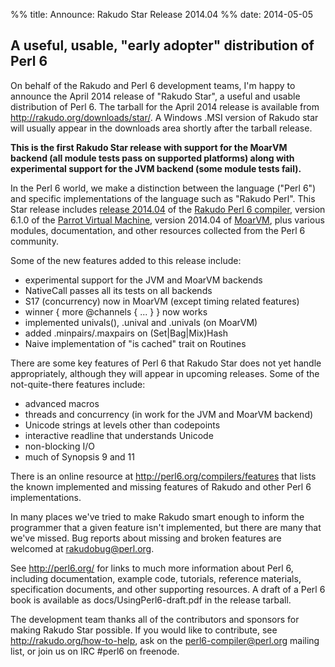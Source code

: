 %% title: Announce: Rakudo Star Release 2014.04
%% date: 2014-05-05

<h2>A useful, usable, "early adopter" distribution of Perl 6</h2>
On behalf of the Rakudo and Perl 6 development teams, I'm happy to announce the April 2014 release of "Rakudo Star", a useful and usable distribution of Perl 6. The tarball for the April 2014 release is available from <a href="http://rakudo.org/downloads/star/">http://rakudo.org/downloads/star/</a>. A Windows .MSI version of Rakudo star will usually appear in the downloads area shortly after the tarball release.

<strong>This is the first Rakudo Star release with support for the MoarVM backend (all module tests pass on supported platforms) along with experimental support for the JVM backend (some module tests fail).</strong>

In the Perl 6 world, we make a distinction between the language ("Perl 6") and specific implementations of the language such as "Rakudo Perl". This Star release includes <a href="https://github.com/rakudo/rakudo/blob/master/docs/announce/2014.04.md">release 2014.04</a> of the <a href="http://github.com/rakudo/rakudo">Rakudo Perl 6 compiler</a>, version 6.1.0 of the <a href="http://parrot.org/">Parrot Virtual Machine</a>, version 2014.04 of <a href="http://moarvm.org/">MoarVM</a>, plus various modules, documentation, and other resources collected from the Perl 6 community.

Some of the new features added to this release include:
<ul>
    <li>experimental support for the JVM and MoarVM backends</li>
    <li>NativeCall passes all its tests on all backends</li>
    <li>S17 (concurrency) now in MoarVM (except timing related features)</li>
    <li>winner { more @channels { ... } } now works</li>
    <li>implemented univals(), .unival and .univals (on MoarVM)</li>
    <li>added .minpairs/.maxpairs on (Set|Bag|Mix)Hash</li>
    <li>Naive implementation of "is cached" trait on Routines</li>
</ul>
There are some key features of Perl 6 that Rakudo Star does not yet handle appropriately, although they will appear in upcoming releases. Some of the not-quite-there features include:
<ul>
    <li>advanced macros</li>
    <li>threads and concurrency (in work for the JVM and MoarVM backend)</li>
    <li>Unicode strings at levels other than codepoints</li>
    <li>interactive readline that understands Unicode</li>
    <li>non-blocking I/O</li>
    <li>much of Synopsis 9 and 11</li>
</ul>
There is an online resource at <a href="http://perl6.org/compilers/features">http://perl6.org/compilers/features</a> that lists the known implemented and missing features of Rakudo and other Perl 6 implementations.

In many places we've tried to make Rakudo smart enough to inform the programmer that a given feature isn't implemented, but there are many that we've missed. Bug reports about missing and broken features are welcomed at <a href="mailto:rakudobug@perl.org">rakudobug@perl.org</a>.

See <a href="http://perl6.org/">http://perl6.org/</a> for links to much more information about Perl 6, including documentation, example code, tutorials, reference materials, specification documents, and other supporting resources. A draft of a Perl 6 book is available as docs/UsingPerl6-draft.pdf in the release tarball.

The development team thanks all of the contributors and sponsors for making Rakudo Star possible. If you would like to contribute, see <a href="http://rakudo.org/how-to-help">http://rakudo.org/how-to-help</a>, ask on the <a href="mailto:perl6-compiler@perl.org">perl6-compiler@perl.org</a> mailing list, or join us on IRC #perl6 on freenode.